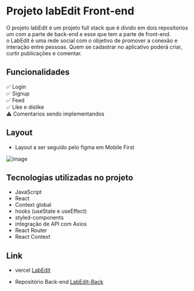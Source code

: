 # Projeto labEdit Front-end
O projeto labEdit é um projeto full stack que é divido em dois repositorios um com a parte de back-end e esse que tem a parte de front-end. <br>
o LabEdit é uma rede social com o objetivo de promover a conexão e interação entre pessoas. Quem se cadastrar no aplicativo poderá criar, curtir publicações e comentar. 

## Funcionalidades

✅ Login <br>
✅ Signup <br>
✅ Feed <br>
✅ Like e dislike <br>
⚠️ Comentarios sendo implementandos <br>

## Layout
- Layout a ser seguido pelo figma  em Mobile First

![image](https://user-images.githubusercontent.com/111310311/226139787-f4ecf6fb-9440-4815-92f6-924c1c5d7f5f.png)


## Tecnologias utilizadas no projeto

- JavaScript
- React
- Context global
- hooks (useState e useEffect)
- styled-components
- integração de API com Axios
- React Router
- React Context

## Link
- vercel
[LabEdit](https://projeto-integrador-labedit.vercel.app/)

- Repositório Back-end
[LabEdit-Back](https://github.com/Adrianaramss/projeto-integrador-back-end)

